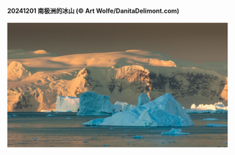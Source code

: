 #### 20241201 南极洲的冰山 (© Art Wolfe/DanitaDelimont.com)

![](20241201_IcebergsAntarctica_1920x1080.jpg)

